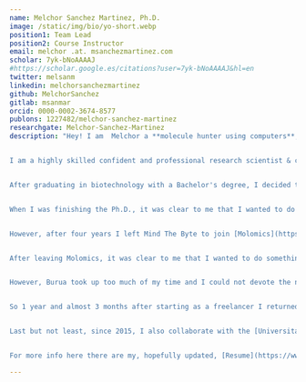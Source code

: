 ```yaml
---
name: Melchor Sanchez Martinez, Ph.D.
image: /static/img/bio/yo-short.webp
position1: Team Lead
position2: Course Instructor
email: melchor .at. msanchezmartinez.com
scholar: 7yk-bNoAAAAJ
#https://scholar.google.es/citations?user=7yk-bNoAAAAJ&hl=en
twitter: melsanm
linkedin: melchorsanchezmartinez
github: MelchorSanchez
gitlab: msanmar
orcid: 0000-0002-3674-8577
publons: 1227482/melchor-sanchez-martinez
researchgate: Melchor-Sanchez-Martinez
description: "Hey! I am  Melchor a **molecule hunter using computers**, because working here or there my goal is to try to accelerate the discovery of new molecules using computers from different points of view. 


I am a highly skilled confident and professional research scientist & consultant as well as an experienced project and science manager, passionate about [science writing, communication and dissemination](/static/pdf/outreach.pdf). Not a founder of a company but a co-founder of two nice kids! A guy from a [small town of Navarra](https://es.wikipedia.org/wiki/Ribaforada) that now lives in a [slightly bigger town of Catalonia](https://ca.wikipedia.org/wiki/Sant_Pere_de_Ribes), in the greater Barcelona area. I have changed the [desert](https://bardenasreales.es/) for the [beach](https://platgessitges.com/sitges-beaches)... although I prefer [mountains](https://www.cerdanya.org/#).


After graduating in biotechnology with a Bachelor's degree, I decided to pursue an M.Sc. in biophysics. During that year, I was introduced to theoretical chemistry, which I realized was my passion. So I decided to pursue another M.Sc. in theoretical and computational chemistry. During that year, I met [Dr. Ramon Crehuet]([https://www.iqac.csic.es/qtc/](https://www.iqac.csic.es/research/departments/biological-chemistry/theoretical-and-computational-chemistry/#presentation)), who become my Ph.D. advisor for the next four years at the Institute of Advanced Chemistry of Catalonia (IQAC-CSIC) in Barcelona.


When I was finishing the Ph.D., it was clear to me that I wanted to do something at the borderline between computational chemistry and, if possible, pharmaceutical research. Luckily, before my Ph.D. defense I started to work at Mind The Byte (MtB), also in Barcelona. MtB was a startup devoted to developing new computational chemistry software for the pharma and biotech industries. We also provided consultancy services, acting as a Clinical Research Organization (CRO) in computational chemistry and cheminformatics and related fields such as bioinformatics. Moreover, MtB regularly participated in regional, national, and Europe-wide funded projects where I acted as a Principal Investigator. I joined the company as a computational chemist and progressed to Scientific Director. In addition to drug discovery, MtB gave me experience in real-world business operations, such as the acquisition of our main national competitor, as well as in project and people management. Moreover, MtB gave me the opportunity of direct my first [PhD thesis](http://hdl.handle.net/2445/148102). Great times indeed!


However, after four years I left Mind The Byte to join [Molomics](https://www.linkedin.com/company/molomics/posts/?feedView=all) in March 2019 as a Senior Research Scientist in computational chemistry and data science. Molomics is a company that advances the search for structurally new small molecule therapeutics using artificial intelligence (AI) empowered by human knowledge. In Molomics, I looked for candidate molecules to became therapeutic agents against central nervous system (CNS) disorders, mainly Parkinson's disease. I had a great time there until July 2021 when I left Molomics. In fact, looking behind, I have to say that I have been very lucky with all the job positions I have had. I have enjoyed great times and collected good memories in all of them.


After leaving Molomics, it was clear to me that I wanted to do something for myself. During my time at Mind The Byte, I began to develop an entrepreneurial mindset that grew over the years until it morphed into business ideas. However, I was, and still am, afraid of what it means to run a business, so I decided to do something in between, becoming a freelancer. On 1<sup>st</sup> September 2021 I created [Burua Scientific](https://www.linkedin.com/company/buruascientific), the brand through which I offer my professional services as a freelancer. In addition, in March 2022 I also co-founded ByteKem where, also as a freelancer, I (togeter with my colleague Emanuele) try to close the gap in the use of computational tools to discover molecules outside the biotech/pharma industries. 


However, Burua took up too much of my time and I could not devote the necessary effort to growing Bytekem. So I took a step aside, and although I continued to collaborate with Emanuele for a while, I decided to focus solely on Burua Scientific. Finally, a few months later, I decided to completely abandon the freelance route. When I started freelancing I had in mind to set up a small consulting company, but although I would say that I have been successful as a freelancer, I was just acting as a normal employee of other companies. A freelancer instead of a permanent employee, but more or less the same. That was a far cry from my original aspirations. 


So 1 year and almost 3 months after starting as a freelancer I returned to the business world by joining [Zifo](http://wwww.zifornd.com) as a Senior Consultant in Cheminformatics first, and since October 2023 as Team Lead in Cheminformatics. Zifo is a company that helps science-driven organisations innovate through a full range of specialised scientific computing services. Within its portfolio of services, Zifo has decided to strengthen chemoinformatics. This branch is fairly new, within the company, and as I see it right now it is like a blank canvas or a building on the foundations, with a lot of room for new ideas and growth. There is a lot to do. And in this context I hope to be able to help Zifo establish and stabilize this new scientific area. The future looks challenging but also full of fun, let's see how it goes!


Last but not least, since 2015, I also collaborate with the [Universitat Oberta de Catalunya](https://www.uoc.edu), a private university based in Barcelona, in the [M.Sc. program in Bioinformatics and Biostatistics](https://estudios.uoc.edu/es/masters-universitarios/bioinformatica-bioestadistica/presentacion), teaching [Programming for Bioinformatics](http://cv.uoc.edu/tren/trenacc/web/GAT_EXP.PLANDOCENTE?any_academico=20211&cod_asignatura=M0.152&idioma=CAS&pagina=PD_PREV_PORTAL&cache=S) as well as directing and evaluating M.Sc. thesis. I really enjoy teaching!


For more info here there are my, hopefully updated, [Resume](https://www.dropbox.com/s/qkerekb3g5ebhx7/Melchor_Sanchez_Martinez_en_Resume.pdf?dl=0) and [CV](https://www.dropbox.com/s/cxu1bghkzn5g4wh/Melchor_Sanchez_Martinez_en_CV.pdf?dl=0)"

---
```

